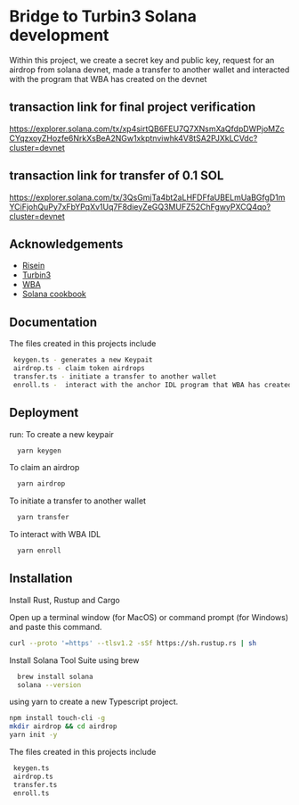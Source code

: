 
# Bridge to Turbin3 Solana development 

Within this project, we create a secret key and public key, request for an airdrop from solana devnet, made a transfer to another wallet and interacted with the program that WBA has created on the devnet
## transaction link for final project verification
https://explorer.solana.com/tx/xp4sirtQB6FEU7Q7XNsmXaQfdpDWPjoMZcCYqzxoyZHozfe6NrkXsBeA2NGw1xkptnviwhk4V8tSA2PJXkLCVdc?cluster=devnet
## transaction link for transfer of 0.1 SOL 
https://explorer.solana.com/tx/3QsGmjTa4bt2aLHFDFfaUBELmUaBGfgD1mYCiFjohQuPy7xFbYPqXv1Uq7F8dieyZeGQ3MUFZ52ChFgwyPXCQ4qo?cluster=devnet

## Acknowledgements

 - [Risein](https://risein.com)
 - [Turbin3](https://turbin3.com)
 - [WBA](https://https://solana.web3builders.dev/)
 - [Solana cookbook](https://solanacookbook.com)


## Documentation

The files created in this projects include
```bash
 keygen.ts - generates a new Keypait
 airdrop.ts - claim token airdrops
 transfer.ts - initiate a transfer to another wallet
 enroll.ts -  interact with the anchor IDL program that WBA has created on the devnet
 ```


## Deployment
run:
To create a new keypair 

```bash
  yarn keygen
```

To claim an airdrop
```bash
  yarn airdrop
```
To initiate a transfer to another wallet
```bash
  yarn transfer
```

To interact with WBA IDL
```bash
  yarn enroll
```


## Installation
Install Rust, Rustup and Cargo

Open up a terminal window (for MacOS) or command prompt (for Windows) and paste this command.

```bash
curl --proto '=https' --tlsv1.2 -sSf https://sh.rustup.rs | sh
```
Install Solana Tool Suite using brew 
```bash
  brew install solana
  solana --version
```
using yarn to create a new Typescript project.
```bash
npm install touch-cli -g
mkdir airdrop && cd airdrop
yarn init -y
```

The files created in this projects include
```bash
 keygen.ts
 airdrop.ts
 transfer.ts
 enroll.ts
 ```
